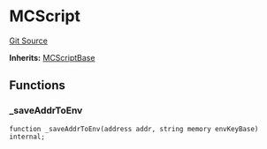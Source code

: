 # MCScript
[Git Source](https://github.com/metacontract/mc/blob/20954f1387efa0bc72b42d3e78a22f9f845eebbd/src/devkit/MCScript.sol)

**Inherits:**
[MCScriptBase](../Flattened.sol/abstract.MCScriptBase.md)


## Functions
### _saveAddrToEnv


```solidity
function _saveAddrToEnv(address addr, string memory envKeyBase) internal;
```

